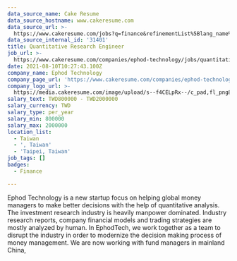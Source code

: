 ```yaml
---
data_source_name: Cake Resume
data_source_hostname: www.cakeresume.com
data_source_url: >-
  https://www.cakeresume.com/jobs?q=finance&refinementList%5Blang_name%5D%5B0%5D=English&refinementList%5Bsalary_type%5D=per_year&range%5Bsalary_range%5D%5Bmin%5D=1000000&page=3
data_source_internal_id: '31401'
title: Quantitative Research Engineer
job_url: >-
  https://www.cakeresume.com/companies/ephod-technology/jobs/quantitative-research-engineer
date: 2021-08-10T10:27:43.100Z
company_name: Ephod Technology
company_page_url: 'https://www.cakeresume.com/companies/ephod-technology'
company_logo_url: >-
  https://media.cakeresume.com/image/upload/s--f4CELpRx--/c_pad,fl_png8,h_200,w_200/v1628590963/jnkptxf4fe1bjjuq9ahg.png
salary_text: TWD800000 - TWD2000000
salary_currency: TWD
salary_type: per_year
salary_min: 800000
salary_max: 2000000
location_list:
  - Taiwan
  - ', Taiwan'
  - 'Taipei, Taiwan'
job_tags: []
badges:
  - Finance

---
```


Ephod Technology is a new startup focus on helping global money managers to make better decisions with the help of quantitative analysis. The investment research industry is heavily manpower dominated. Industry research reports, company financial models and trading strategies are mostly analyzed by human. In EphodTech, we work together as a team to disrupt the industry in order to modernize the decision making process of money management. We are now working with fund managers in mainland China, 